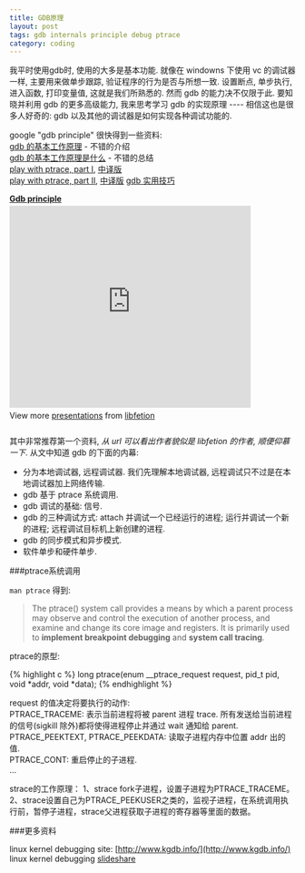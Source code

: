 ```yaml
---
title: GDB原理
layout: post
tags: gdb internals principle debug ptrace
category: coding
---
```


我平时使用gdb时, 使用的大多是基本功能. 就像在 windowns 下使用 vc 的调试器一样, 主要用来做单步跟踪, 验证程序的行为是否与所想一致. 设置断点, 单步执行, 进入函数, 打印变量值, 这就是我们所熟悉的. 然而 gdb 的能力决不仅限于此. 要知晓并利用 gdb 的更多高级能力, 我来思考学习 gdb 的实现原理 ---- 相信这也是很多人好奇的: gdb 以及其他的调试器是如何实现各种调试功能的.

google "gdb principle" 很快得到一些资料:  
[gdb 的基本工作原理](http://www.slideshare.net/libfetion/gdb-principle) - 不错的介绍  
[gdb 的基本工作原理是什么](http://www.spongeliu.com/linux/howgdbwork/) - 不错的总结  
[play with ptrace, part I](http://www.linuxjournal.com/article/6100), [中译版](http://www.kgdb.info/gdb/playing_with_ptrace_part_i/)  
[play with ptrace, part II](http://www.linuxjournal.com/node/6210/prin), [中译版](http://www.kgdb.info/gdb/playing_with_ptrace_part_ii)
[gdb 实用技巧](http://www.slideshare.net/xophiix/gdb-7792796)  

<div style="width:425px" id="__ss_7569363"> <strong style="display:block;margin:12px 0 4px"><a href="http://www.slideshare.net/libfetion/gdb-principle" title="Gdb principle" target="_blank">Gdb principle</a></strong> <iframe src="http://www.slideshare.net/slideshow/embed_code/7569363" width="425" height="355" frameborder="0" marginwidth="0" marginheight="0" scrolling="no"></iframe> <div style="padding:5px 0 12px"> View more <a href="http://www.slideshare.net/" target="_blank">presentations</a> from <a href="http://www.slideshare.net/libfetion" target="_blank">libfetion</a> </div> </div>

其中非常推荐第一个资料, *从 url 可以看出作者貌似是 libfetion 的作者, 顺便仰慕一下*. 从文中知道 gdb 的下面的内幕:  
+ 分为本地调试器, 远程调试器. 我们先理解本地调试器, 远程调试只不过是在本地调试器加上网络传输.  
+ gdb 基于 ptrace 系统调用.  
+ gdb 调试的基础: 信号.
+ gdb 的三种调试方式: attach 并调试一个已经运行的进程; 运行并调试一个新的进程; 远程调试目标机上新创建的进程.    
+ gdb 的同步模式和异步模式.  
+ 软件单步和硬件单步.  

###ptrace系统调用

`man ptrace` 得到:

> The ptrace() system call provides a means by which a parent process may observe and control the execution of another process, and examine and change its core image and registers. It is primarily used to **implement breakpoint debugging** and **system call tracing**.

ptrace的原型:

{% highlight c %}
long ptrace(enum __ptrace_request request, pid_t pid, void *addr, void *data);
{% endhighlight %}

request 的值决定将要执行的动作:  
PTRACE_TRACEME: 表示当前进程将被 parent 进程 trace. 所有发送给当前进程的信号(sigkill 除外)都将使得进程停止并通过 wait 通知给 parent.  
PTRACE_PEEKTEXT, PTRACE_PEEKDATA: 读取子进程内存中位置 addr 出的值.  
PTRACE_CONT: 重启停止的子进程.  
...

strace的工作原理：
1、strace fork子进程，设置子进程为PTRACE_TRACEME。  
2、strace设置自己为PTRACE_PEEKUSER之类的，监视子进程，在系统调用执行前，暂停子进程，strace父进程获取子进程的寄存器等里面的数据。  

###更多资料

linux kernel debugging site: [http://www.kgdb.info/](http://www.kgdb.info/)  
linux kernel debugging [slideshare](http://www.slideshare.net/libfetion/linux-kernel-debugging)  



